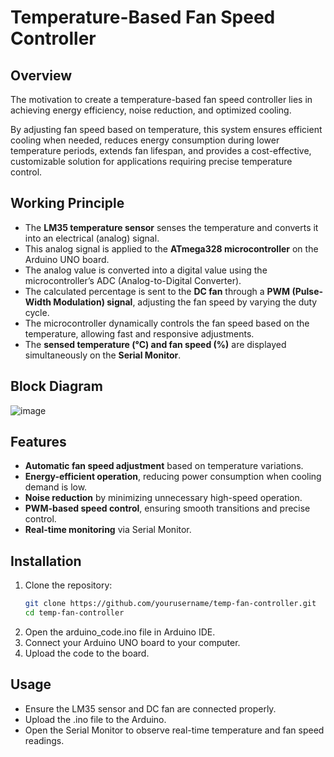 # Temperature-Based Fan Speed Controller

## Overview
The motivation to create a temperature-based fan speed controller lies in achieving energy efficiency, noise reduction, and optimized cooling.

By adjusting fan speed based on temperature, this system ensures efficient cooling when needed, reduces energy consumption during lower temperature periods, extends fan lifespan, and provides a cost-effective, customizable solution for applications requiring precise temperature control.

## Working Principle
- The **LM35 temperature sensor** senses the temperature and converts it into an electrical (analog) signal.
- This analog signal is applied to the **ATmega328 microcontroller** on the Arduino UNO board.
- The analog value is converted into a digital value using the microcontroller’s ADC (Analog-to-Digital Converter).
- The calculated percentage is sent to the **DC fan** through a **PWM (Pulse-Width Modulation) signal**, adjusting the fan speed by varying the duty cycle.
- The microcontroller dynamically controls the fan speed based on the temperature, allowing fast and responsive adjustments.
- The **sensed temperature (°C) and fan speed (%)** are displayed simultaneously on the **Serial Monitor**.

## Block Diagram
![image](https://github.com/user-attachments/assets/42a2e4a1-10bb-426f-9d5e-0bcc69a3bc4a)

## Features
- **Automatic fan speed adjustment** based on temperature variations.
- **Energy-efficient operation**, reducing power consumption when cooling demand is low.
- **Noise reduction** by minimizing unnecessary high-speed operation.
- **PWM-based speed control**, ensuring smooth transitions and precise control.
- **Real-time monitoring** via Serial Monitor.

## Installation
1. Clone the repository:
   ```bash
   git clone https://github.com/yourusername/temp-fan-controller.git
   cd temp-fan-controller
2. Open the arduino_code.ino file in Arduino IDE.
3. Connect your Arduino UNO board to your computer.
4. Upload the code to the board.

## Usage
- Ensure the LM35 sensor and DC fan are connected properly.
- Upload the .ino file to the Arduino.
- Open the Serial Monitor to observe real-time temperature and fan speed readings.
